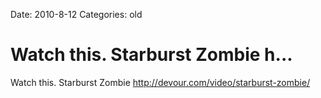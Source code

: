 Date: 2010-8-12
Categories: old

# Watch this. Starburst Zombie h...

Watch this. Starburst Zombie <a href="http://devour.com/video/starburst-zombie/" rel="nofollow">http://devour.com/video/starburst-zombie/</a>
